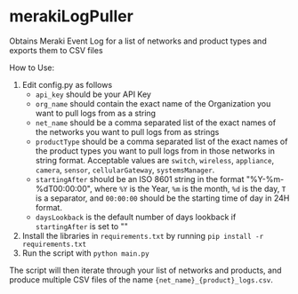 # merakiLogPuller
Obtains Meraki Event Log for a list of networks and product types and exports them to CSV files

How to Use:
1. Edit config.py as follows
   * `api_key` should be your API Key
   * `org_name` should contain the exact name of the Organization you want to pull logs from as a string
   * `net_name` should be a comma separated list of the exact names of the networks you want to pull logs from as strings
   * `productType` should be a comma separated list of the exact names of the product types you want to pull logs from in those networks in string format. Acceptable values are `switch`, `wireless`, `appliance`, `camera`, `sensor`, `cellularGateway`, `systemsManager`.
   * `startingAfter` should be an ISO 8601 string in the format "%Y-%m-%dT00:00:00", where `%Y` is the Year, `%m` is the month, `%d` is the day, `T` is a separator, and `00:00:00` should be the starting time of day in 24H format.
   * `daysLookback` is the default number of days lookback if `startingAfter` is set to ""
2. Install the libraries in `requirements.txt` by running `pip install -r requirements.txt`
3. Run the script with `python main.py`

The script will then iterate through your list of networks and products, and produce multiple CSV files of the name `{net_name}_{product}_logs.csv`.
